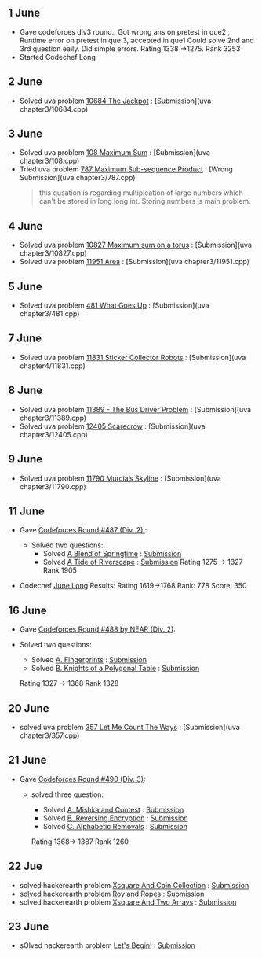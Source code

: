 ## 1 June

* Gave codeforces div3 round.. Got wrong ans on pretest in que2 , Runtime error on pretest in que 3, accepted in que1
  Could solve 2nd and 3rd question eaily. Did simple errors.
  Rating 1338 ->1275. Rank 3253
* Started Codechef Long


## 2 June
* Solved uva problem [10684 The Jackpot](https://uva.onlinejudge.org/external/106/10684.pdf) : [Submission](uva chapter3/10684.cpp)

## 3 June
* Solved uva problem [108 Maximum Sum](https://uva.onlinejudge.org/external/1/108.pdf) : [Submission](uva chapter3/108.cpp)
* Tried uva problem [787 Maximum Sub-sequence Product](https://uva.onlinejudge.org/external/7/787.pdf) : [Wrong Submission](uva chapter3/787.cpp)
  > this qusation is regarding multipication of large numbers which can't be stored in long long int. Storing numbers is main problem.

## 4 June
* Solved uva problem [10827 Maximum sum on a torus](https://uva.onlinejudge.org/external/108/10827.pdf) : [Submission](uva chapter3/10827.cpp)
* Solved uva problem [11951 Area](https://uva.onlinejudge.org/external/119/11951.pdf) : [Submission](uva chapter3/11951.cpp)

##  5 June
* Solved uva problem [481 What Goes Up](https://uva.onlinejudge.org/external/4/481.pdf) : [Submission](uva chapter3/481.cpp)


## 7 June
* Solved uva problem [11831 Sticker Collector Robots](https://uva.onlinejudge.org/external/118/11831.pdf) : [Submission](uva chapter4/11831.cpp)

## 8 June
* Solved uva problem [11389 - The Bus Driver Problem](https://uva.onlinejudge.org/external/113/11389.pdf) : [Submission](uva chapter3/11389.cpp)
* Solved uva problem [12405 Scarecrow](https://uva.onlinejudge.org/external/124/12405.pdf) : [Submission](uva chapter3/12405.cpp)


## 9 June
* Solved uva problem [11790 Murcia’s Skyline](https://uva.onlinejudge.org/external/117/11790.pdf) : [Submission](uva chapter3/11790.cpp)

## 11 June

* Gave [Codeforces Round #487 (Div. 2) ](http://codeforces.com/contest/989):
  * Solved two questions:
    * Solved [A Blend of Springtime](http://codeforces.com/contest/989/problem/A) : [Submission](dikshu11.github.io/codeforces/989A.cpp)
    * Solved [A Tide of Riverscape](http://codeforces.com/contest/989/problem/B) : [Submission](dikshu11.github.io/codeforces/989B.cpp)
        Rating 1275 -> 1327  Rank 1905
        
 * Codechef [June Long](https://www.codechef.com/JUNE18B) Results:
     Rating 1619->1768   Rank: 778  Score: 350
   
 ## 16 June
 
 * Gave [Codeforces Round #488 by NEAR (Div. 2)](http://codeforces.com/contest/994):
  * Solved two questions:
    * Solved [A. Fingerprints](http://codeforces.com/contest/994/problem/A) : [Submission](dikshu11.github.io/codeforces/994A.cpp)
    * Solved [B. Knights of a Polygonal Table](http://codeforces.com/contest/994/problem/B) : [Submission](dikshu11.github.io/codeforces/994B.cpp)
    
    Rating 1327 -> 	1368  Rank 1328
 
 
 ## 20 June
 * solved uva problem [357 Let Me Count The Ways](https://uva.onlinejudge.org/external/3/357.pdf) : [Submission](uva chapter3/357.cpp)
 
 ## 21 June
 
 * Gave [Codeforces Round #490 (Div. 3)](http://codeforces.com/contest/999):
    * solved three question:
      * Solved [A. Mishka and Contest](http://codeforces.com/contest/999/problem/A) : [Submission](dikshu11.github.io/codeforces/999A.cpp)
      * Solved [B. Reversing Encryption](http://codeforces.com/contest/999/problem/B) : [Submission](dikshu11.github.io/codeforces/999B.cpp)
      * Solved [C. Alphabetic Removals](http://codeforces.com/contest/999/problem/C) : [Submission](dikshu11.github.io/codeforces/999C.cpp)
      
      Rating 1368-> 1387 Rank 	1260
    
 
 ## 22 Jue
 * solved hackerearth problem [Xsquare And Coin Collection](https://www.hackerearth.com/practice/algorithms/dynamic-programming/introduction-to-dynamic-programming-1/practice-problems/algorithm/xsquare-and-coin-collection-2/) : [Submission](https://www.hackerearth.com/submission/17716707/)
* solved hackerearth problem [Roy and Ropes](https://www.hackerearth.com/practice/algorithms/dynamic-programming/introduction-to-dynamic-programming-1/practice-problems/algorithm/roy-and-ropes/) : [Submission](https://www.hackerearth.com/submission/17720872/)
* solved hackerearth problem [Xsquare And Two Arrays](https://www.hackerearth.com/practice/algorithms/dynamic-programming/introduction-to-dynamic-programming-1/practice-problems/algorithm/xsquare-and-two-arrays/) : [Submission](https://www.hackerearth.com/submission/17719469/)


## 23 June
* sOlved hackerearth problem [Let's Begin!](https://www.hackerearth.com/practice/algorithms/dynamic-programming/introduction-to-dynamic-programming-1/practice-problems/algorithm/lets-begin/) : [Submission](https://www.hackerearth.com/submission/17744029/)
